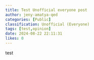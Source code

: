 ```yaml
---
title: Test Unofficial everyone post
author: jeny-amatya-qed
categories: [Public]
classification: Unofficial (Everyone)
tags: [test,opinion]
date: 2024-08-22 22:11:31 
likes: 0
---
```


test